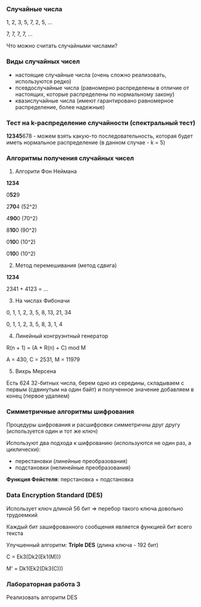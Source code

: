 ### Случайные числа

1, 2, 3, 5, 7, 2, 5, ...

7, 7, 7, 7, ...

Что можно считать случайными числами?


### Виды случайных чисел

- настоящие случайные числа (очень сложно реализовать, используются редко)
- псевдослучайные числа (равномерно распределены в отличие от настоящих, которые распределены по нормальному закону)
- квазислучайные числа (имеют гарантировано равномерное распределение, более надежные)


### Тест на k-распределение случайности (спектральный тест)

**12345**678 - можем взять какую-то последовательность, которая будет иметь нормальное распределение (в данном случае - k = 5)


### Алгоритмы получения случайных чисел

1. Алгорити Фон Неймана

**1234**

0**52**9

2**70**4 (52^2)

4**90**0 (70^2)

8**10**0 (90^2)

0**10**0 (10^2)

0**10**0 (10^2)

2. Метод перемешивания (метод сдвига)

**1234**

2341 + 4123 = ...

3. На числах Фибоначи

0, 1, 1, 2, 3, 5, 8, 13, 21, 34

0, 1, 1, 2, 3, 5, 8, 3,  1,  4

4. Линейный конгруэнтный генератор

R(n + 1) = (A * R(n) + C) mod M

A = 430, C = 2531, M = 11979

5. Вихрь Мерсена

Есть 624 32-битных числа, берем одно из середины, складываем с первым (сдвинутым на один байт) и полученное значение добавляем в конец (первое удаляем)


### Симметричные алгоритмы шифрования

Процедуры шифрования и расшифровки симметричны друг другу (используется один и тот же ключ)

Используют два подхода к шифрованию (используются не один раз, а циклически):

- перестановки (линейные преобразования)
- подстановки (нелинейные преобразования)

**Функция Фейстеля**: перстановка + подстановка


### Data Encryption Standard (DES)

Использует ключ длиной 56 бит => перебор такого ключа довольно трудоемкий

Каждый бит зашифрованного сообщения является функцией бит всего текста

Улучшенный алгоритм: **Triple DES** (длина ключа - 192 бит)

C = Ek3(Dk2(Ek1(M)))

M' = Dk1(Ek2(Dk3(C)))


### Лабораторная работа 3

Реализовать алгоритм DES